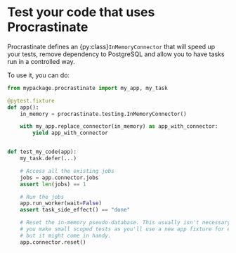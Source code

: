 # Test your code that uses Procrastinate

Procrastinate defines an {py:class}`InMemoryConnector` that will speed up your tests,
remove dependency to PostgreSQL and allow you to have tasks run in a
controlled way.

To use it, you can do:

```python
from mypackage.procrastinate import my_app, my_task

@pytest.fixture
def app():
    in_memory = procrastinate.testing.InMemoryConnector()

    with my_app.replace_connector(in_memory) as app_with_connector:
        yield app_with_connector


def test_my_code(app):
    my_task.defer(...)

    # Access all the existing jobs
    jobs = app.connector.jobs
    assert len(jobs) == 1

    # Run the jobs
    app.run_worker(wait=False)
    assert task_side_effect() == "done"

    # Reset the in-memory pseudo-database. This usually isn't necessary if
    # you make small scoped tests as you'll use a new app fixture for each test
    # but it might come in handy.
    app.connector.reset()
```
